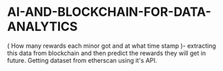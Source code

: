 # AI-AND-BLOCKCHAIN-FOR-DATA-ANALYTICS
( How many rewards each minor got and at what time stamp )- extracting this data from blockchain and then predict the rewards they will get in future. Getting dataset from etherscan using it's API.
